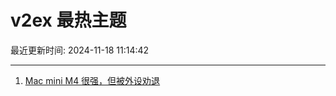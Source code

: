 # v2ex 最热主题

最近更新时间: 2024-11-18 11:14:42

--- 
1. [Mac mini M4 很强，但被外设劝退](https://www.v2ex.com/t/1090347) 
